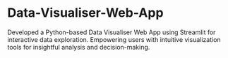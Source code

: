 ﻿# Data-Visualiser-Web-App

Developed a Python-based Data Visualiser Web App using Streamlit for interactive data exploration. Empowering users with intuitive visualization tools for insightful analysis and decision-making.
